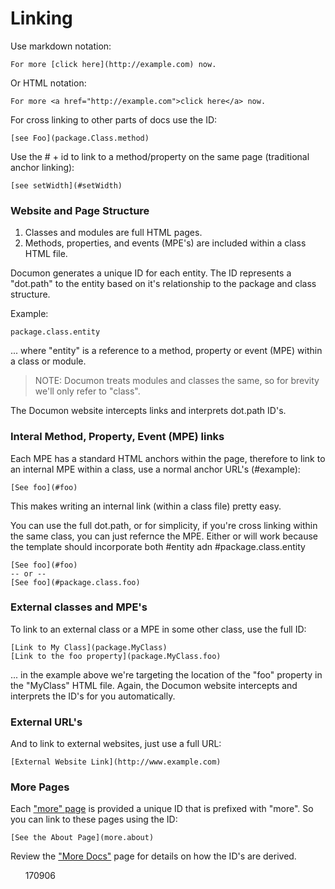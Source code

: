 # Linking

Use markdown notation:

	For more [click here](http://example.com) now.

Or HTML notation:

	For more <a href="http://example.com">click here</a> now.

For cross linking to other parts of docs use the ID:

	[see Foo](package.Class.method)

Use the # + id to link to a method/property on the same page (traditional anchor linking):

	[see setWidth](#setWidth)

### Website and Page Structure

1. Classes and modules are full HTML pages. 
2. Methods, properties, and events (MPE's) are included within a class HTML file.

Documon generates a unique ID for each entity. The ID represents a "dot.path" to the entity based on it's relationship to the package and class structure.

Example:

	package.class.entity

... where "entity" is a reference to a method, property or event (MPE) within a class or module.

> NOTE: Documon treats modules and classes the same, so for brevity we'll only refer to "class".

The Documon website intercepts links and interprets dot.path ID's.

### Interal Method, Property, Event (MPE) links

Each MPE has a standard HTML anchors within the page, therefore to link to an internal MPE within a class, use a normal anchor URL's (#example):

	[See foo](#foo)

This makes writing an internal link (within a class file) pretty easy.

You can use the full dot.path, or for simplicity, if you're cross linking within the same class, you can just refernce the MPE. Either or will work because the template should incorporate both #entity adn #package.class.entity

	[See foo](#foo)
	-- or --
	[See foo](#package.class.foo)
	

### External classes and MPE's

To link to an external class or a MPE in some other class, use the full ID:

	[Link to My Class](package.MyClass)
	[Link to the foo property](package.MyClass.foo)
	
... in the example above we're targeting the location of the "foo" property in the "MyClass" HTML file. Again, the Documon website intercepts and interprets the ID's for you automatically.

### External URL's

And to link to external websites, just use a full URL:

	[External Website Link](http://www.example.com)

### More Pages

Each ["more" page](more.more_docs) is provided a unique ID that is prefixed with "more". So you can link to these pages using the ID:

	[See the About Page](more.about)

Review the ["More Docs"](more.more_docs) page for details on how the ID's are derived.


&nbsp;
&nbsp;
&nbsp;
170906